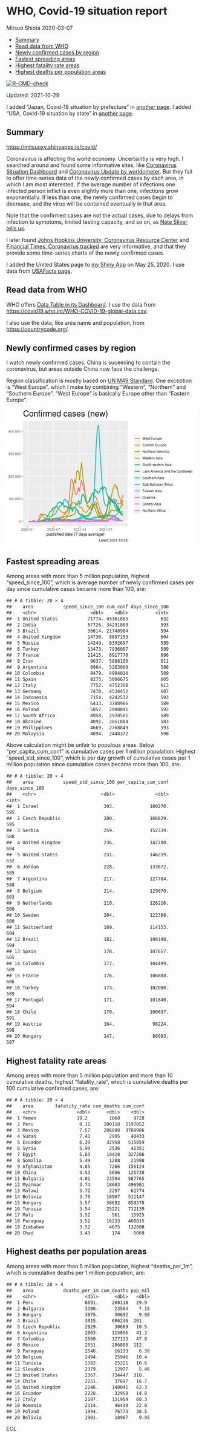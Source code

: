 WHO, Covid-19 situation report
================
Mitsuo Shiota
2020-03-07

-   [Summary](#summary)
-   [Read data from WHO](#read-data-from-who)
-   [Newly confirmed cases by region](#newly-confirmed-cases-by-region)
-   [Fastest spreading areas](#fastest-spreading-areas)
-   [Highest fatality rate areas](#highest-fatality-rate-areas)
-   [Highest deaths per population
    areas](#highest-deaths-per-population-areas)

<!-- badges: start -->

[![R-CMD-check](https://github.com/mitsuoxv/covid/workflows/R-CMD-check/badge.svg)](https://github.com/mitsuoxv/covid/actions)
<!-- badges: end -->

Updated: 2021-10-29

I added “Japan, Covid-19 situation by prefecture” in [another
page](Japan.md). I added “USA, Covid-19 situation by state” in [another
page](USA.md).

## Summary

<https://mitsuoxv.shinyapps.io/covid/>

Coronavirus is affecting the world economy. Uncertaintiy is very high. I
searched around and found some informative sites, like [Coronavirus
Situation
Dashboard](https://who.maps.arcgis.com/apps/opsdashboard/index.html#/c88e37cfc43b4ed3baf977d77e4a0667)
and [Coronavirus Update by
worldometer](https://www.worldometers.info/coronavirus/). But they fail
to offer time-series data of the newly confirmed cases by each area, in
which I am most interested. If the average number of infections one
infected person inflict is even slightly more than one, infections grow
exponentially. If less than one, the newly confirmed cases begin to
decrease, and the virus will be contained eventually in that area.

Note that the confirmed cases are not the actual cases, due to delays
from infection to symptoms, limited testing capacity, and so on, as
[Nate Silver tells
us](https://fivethirtyeight.com/features/coronavirus-case-counts-are-meaningless/).

I later found [Johns Hopkins University, Coronavirus Resource
Center](https://coronavirus.jhu.edu/) and [Financial Times, Coronavirus
tracked](https://www.ft.com/content/a26fbf7e-48f8-11ea-aeb3-955839e06441)
are very informative, and that they provide some time-series charts of
the newly confirmed cases.

I added the United States page to [my Shiny
App](https://mitsuoxv.shinyapps.io/covid/) on May 25, 2020. I use data
from [USAFacts
page](https://usafacts.org/visualizations/coronavirus-covid-19-spread-map/).

## Read data from WHO

WHO offers [Data Table in its Dashboard](https://covid19.who.int/table).
I use the data from
<https://covid19.who.int/WHO-COVID-19-global-data.csv>.

I also use the data, like area name and population, from
<https://countrycode.org/>.

## Newly confirmed cases by region

I watch newly confirmed cases. China is suceeding to contain the
coronavirus, but areas outside China now face the challenge.

Region classification is mostly based on [UN M49
Standard](https://unstats.un.org/unsd/methodology/m49/). One exception
is “West Europe”, which I make by combining “Western”, “Northern” and
“Southern Europe”. “West Europe” is basically Europe other than “Eastern
Europe”.

![](README_files/figure-gfm/chart-1.png)<!-- -->

## Fastest spreading areas

Among areas with more than 5 million population, highest
“speed\_since\_100”, which is average number of newly confirmed cases
per day since cumulative cases became more than 100, are:

    ## # A tibble: 20 × 4
    ##    area           speed_since_100 cum_conf days_since_100
    ##    <chr>                    <dbl>    <dbl>          <int>
    ##  1 United States           71774. 45361805            632
    ##  2 India                   57726. 34231809            593
    ##  3 Brazil                  36614. 21748984            594
    ##  4 United Kingdom          14730.  8897153            604
    ##  5 Russia                  14249.  8392697            589
    ##  6 Turkey                  13473.  7936007            589
    ##  7 France                  11415.  6917770            606
    ##  8 Iran                     9637.  5888100            611
    ##  9 Argentina                8984.  5283000            588
    ## 10 Colombia                 8479.  4994014            589
    ## 11 Spain                    8275.  5006675            605
    ## 12 Italy                    7752.  4752368            613
    ## 13 Germany                  7470.  4534452            607
    ## 14 Indonesia                7154.  4242532            593
    ## 15 Mexico                   6433.  3788986            589
    ## 16 Poland                   5057.  2998891            593
    ## 17 South Africa             4958.  2920581            589
    ## 18 Ukraine                  4891.  2851804            583
    ## 19 Philippines              4669.  2768849            593
    ## 20 Malaysia                 4094.  2448372            598

Above calculation might be unfair to populous areas. Below
“per\_capita\_cum\_conf” is cumulative cases per 1 million population.
Highest “speed\_std\_since\_100”, which is per day growth of cumulative
cases per 1 million population since cumulative cases became more than
100, are:

    ## # A tibble: 20 × 4
    ##    area           speed_std_since_100 per_capita_cum_conf days_since_100
    ##    <chr>                        <dbl>               <dbl>          <int>
    ##  1 Israel                        303.             180270.            595
    ##  2 Czech Republic                280.             166829.            595
    ##  3 Serbia                        259.             152339.            588
    ##  4 United Kingdom                236.             142700.            604
    ##  5 United States                 231.             146219.            632
    ##  6 Jordan                        228.             133672.            585
    ##  7 Argentina                     217.             127784.            588
    ##  8 Belgium                       214.             129070.            603
    ##  9 Netherlands                   210.             126216.            600
    ## 10 Sweden                        204.             122388.            600
    ## 11 Switzerland                   189.             114153.            604
    ## 12 Brazil                        182.             108148.            594
    ## 13 Spain                         178.             107657.            605
    ## 14 Colombia                      177.             104499.            589
    ## 15 France                        176.             106808.            606
    ## 16 Turkey                        173.             102000.            589
    ## 17 Portugal                      171.             101840.            594
    ## 18 Chile                         170.             100697.            591
    ## 19 Austria                       164.              98224.            598
    ## 20 Hungary                       147.              86093.            587

## Highest fatality rate areas

Among areas with more than 5 million population and more than 10
cumulative deaths, highest “fatality\_rate”, which is cumulative deaths
per 100 cumulative confirmed cases, are:

    ## # A tibble: 20 × 4
    ##    area        fatality_rate cum_deaths cum_conf
    ##    <chr>               <dbl>      <dbl>    <dbl>
    ##  1 Yemen               19.2        1868     9728
    ##  2 Peru                 9.11     200118  2197052
    ##  3 Mexico               7.57     286888  3788986
    ##  4 Sudan                7.41       2995    40433
    ##  5 Ecuador              6.39      32958   515859
    ##  6 Syria                5.99       2536    42351
    ##  7 Egypt                5.63      18428   327286
    ##  8 Somalia              5.49       1208    21998
    ##  9 Afghanistan          4.65       7266   156124
    ## 10 China                4.53       5696   125738
    ## 11 Bulgaria             4.01      23594   587765
    ## 12 Myanmar              3.74      18603   496901
    ## 13 Malawi               3.72       2297    61774
    ## 14 Bolivia              3.70      18907   511147
    ## 15 Hungary              3.57      30692   859378
    ## 16 Tunisia              3.54      25221   712139
    ## 17 Mali                 3.52        561    15925
    ## 18 Paraguay             3.52      16233   460815
    ## 19 Zimbabwe             3.52       4675   132808
    ## 20 Chad                 3.43        174     5069

## Highest deaths per population areas

Among areas with more than 5 million population, highest
“deaths\_per\_1m”, which is cumulative deaths per 1 million population,
are:

    ## # A tibble: 20 × 4
    ##    area           deaths_per_1m cum_deaths pop_mil
    ##    <chr>                  <dbl>      <dbl>   <dbl>
    ##  1 Peru                   6691.     200118   29.9 
    ##  2 Bulgaria               3300.      23594    7.15
    ##  3 Hungary                3075.      30692    9.98
    ##  4 Brazil                 3015.     606246  201.  
    ##  5 Czech Republic         2929.      30689   10.5 
    ##  6 Argentina              2803.     115866   41.3 
    ##  7 Colombia               2660.     127133   47.8 
    ##  8 Mexico                 2551.     286888  112.  
    ##  9 Paraguay               2546.      16233    6.38
    ## 10 Belgium                2494.      25946   10.4 
    ## 11 Tunisia                2382.      25221   10.6 
    ## 12 Slovakia               2379.      12977    5.46
    ## 13 United States          2367.     734447  310.  
    ## 14 Chile                  2251.      37697   16.7 
    ## 15 United Kingdom         2246.     140041   62.3 
    ## 16 Ecuador                2228.      32958   14.8 
    ## 17 Italy                  2187.     131954   60.3 
    ## 18 Romania                2114.      46430   22.0 
    ## 19 Poland                 1994.      76773   38.5 
    ## 20 Bolivia                1901.      18907    9.95

EOL
